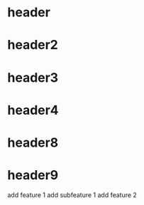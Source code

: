 # header 

# header2 

# header3
# header4
# header8
# header9
add feature 1 
add subfeature 1
add feature 2